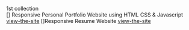1st collection<br>
[] Responsive Personal Portfolio Website using HTML CSS & Javascript
[view-the-site](https://lance28-beep.github.io/ux-ui-ideas/responsive-portfolio/index.html#)
[]Responsive Resume Website 
[view-the-site](https://lance28-beep.github.io/ux-ui-ideas/responsive-resume/index.html#)